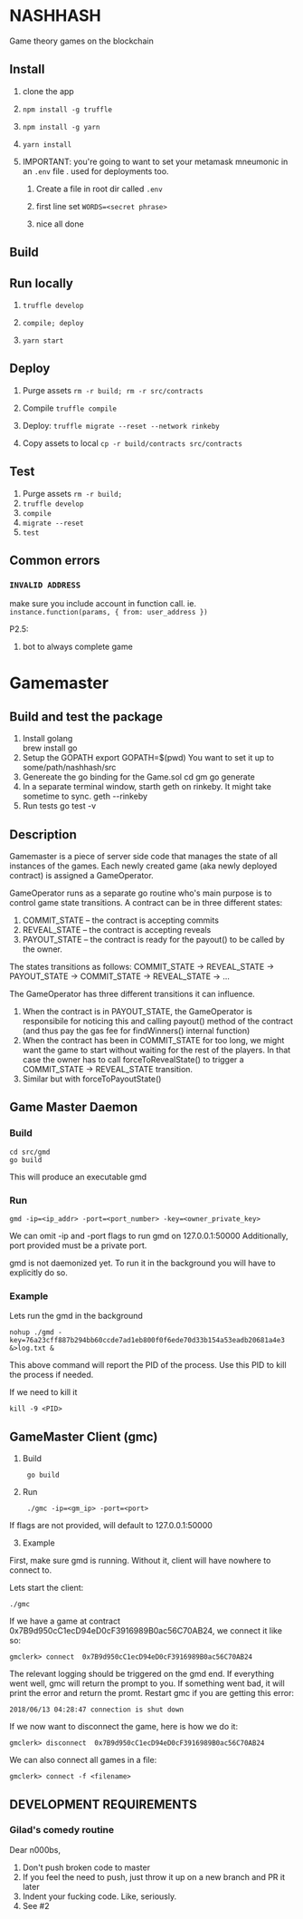 # NASHHASH

Game theory games on the blockchain

## Install

1. clone the app

1. `npm install -g truffle`

1. `npm install -g yarn`

1. `yarn install`

1. IMPORTANT: you're going to want to set your metamask mneumonic in an `.env` file . used for deployments too.

    1. Create a file in root dir called `.env`

    1. first line set `WORDS=<secret phrase>`

    1. nice all done

## Build



## Run locally 

1. `truffle develop`
  1. `compile; deploy`

1. `yarn start`  

## Deploy

1. Purge assets `rm -r build; rm -r src/contracts`
2. Compile `truffle compile`
3. Deploy: `truffle migrate --reset --network rinkeby`

1. Copy assets to local `cp -r build/contracts src/contracts`

## Test

1. Purge assets `rm -r build;`
2. `truffle develop`
3. `compile`
4. `migrate --reset`
5. `test`

## Common errors

### `INVALID ADDRESS`

make sure you include account in function call. ie. `instance.function(params, { from: user_address })`


P2.5:
1. bot to always complete game 




# Gamemaster

## Build and test the package

1. Install golang        
        brew install go
3. Setup the GOPATH
        export GOPATH=$(pwd)
You want to set it up to some/path/nashhash/src
4. Genereate the go binding for the Game.sol
        cd gm
        go generate
5. In a separate terminal window, starth geth on rinkeby. It might take sometime to sync.
        geth --rinkeby
5. Run tests
        go test -v


## Description

Gamemaster is a piece of server side code that manages the state of all instances
of the games. Each newly created game (aka newly deployed contract) is assigned a GameOperator. 

GameOperator runs as a separate go routine who's main purpose is to control game state transitions.
A contract can be in three different states:
1. COMMIT_STATE – the contract is accepting commits
2. REVEAL_STATE – the contract is accepting reveals
3. PAYOUT_STATE – the contract is ready for the payout() to be called by the owner.

The states transitions as follows:
COMMIT_STATE -> REVEAL_STATE -> PAYOUT_STATE -> COMMIT_STATE -> REVEAL_STATE -> ... 

The GameOperator has three different transitions it can influence. 
1. When the contract is in PAYOUT_STATE, the GameOperator is responsibile for noticing this and
calling payout() method of the contract (and thus pay the gas fee for findWinners() internal function)
2. When the contract has been in COMMIT_STATE for too long, we might want the game to start without waiting for the rest of the players. In that case the owner has to call forceToRevealState() to 
trigger a COMMIT_STATE -> REVEAL_STATE transition.
3. Similar but with forceToPayoutState()

## Game Master Daemon

### Build
    cd src/gmd
    go build

This will produce an executable gmd

### Run

    gmd -ip=<ip_addr> -port=<port_number> -key=<owner_private_key>

We can omit -ip and -port flags to run gmd on 127.0.0.1:50000
Additionally, port provided must be a private port. 

gmd is not daemonized yet. To run it in the background you will have to explicitly do so.

### Example

Lets run the gmd in the background

    nohup ./gmd -key=76a23cff887b294bb60ccde7ad1eb800f0f6ede70d33b154a53eadb20681a4e3 &>log.txt &

This above command will report the PID of the process.
Use this PID to kill the process if needed.

If we need to kill it

    kill -9 <PID>

## GameMaster Client (gmc)

1. Build

        go build

2. Run

        ./gmc -ip=<gm_ip> -port=<port>

If flags are not provided, will default to 127.0.0.1:50000

3. Example

First, make sure gmd is running. Without it, client will have nowhere to connect to.

Lets start the client:

    ./gmc

If we have a game at contract 0x7B9d950cC1ecD94eD0cF3916989B0ac56C70AB24, we connect it like so:

    gmclerk> connect  0x7B9d950cC1ecD94eD0cF3916989B0ac56C70AB24

The relevant logging should be triggered on the gmd end. If everything went well,
gmc will return the prompt to you. If something went bad, it will print the error and return the promt.  Restart gmc if you are getting this error:

    2018/06/13 04:28:47 connection is shut down

If we now want to disconnect the game, here is how we do it:

    gmclerk> disconnect  0x7B9d950cC1ecD94eD0cF3916989B0ac56C70AB24

We can also connect all games in a file:

    gmclerk> connect -f <filename>


## DEVELOPMENT REQUIREMENTS

### Gilad's comedy routine

Dear n000bs,

1. Don't push broken code to master
  1. If you feel the need to push, just throw it up on a new branch and PR it later 
2. Indent your fucking code. Like, seriously. 
3. See #2 


